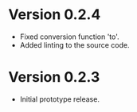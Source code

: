 
# Version 0.2.4
- Fixed conversion function 'to'. 
- Added linting to the source code.

# Version 0.2.3
- Initial prototype release.